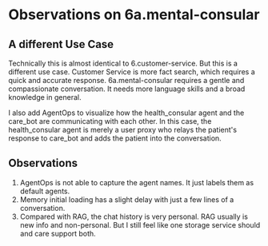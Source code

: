 # Observations on 6a.mental-consular

## A different Use Case

Technically this is almost identical to 6.customer-service. But this is a different use case. Customer Service is more fact search, which requires a quick and accurate response. 6a.mental-consular requires a gentle and compassionate conversation. It needs more language skills and a broad knowledge in general.

I also add AgentOps to visualize how the health_consular agent and the care_bot are communicating with each other. In this case, the health_consular agent is merely a user proxy who relays the patient's response to care_bot and adds the patient into the conversation.

## Observations

1. AgentOps is not able to capture the agent names. It just labels them as default agents.
2. Memory initial loading has a slight delay with just a few lines of a conversation.
3. Compared with RAG, the chat history is very personal. RAG usually is new info and non-personal. But I still feel like one storage service should and care support both.
